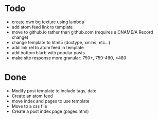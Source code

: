 Todo
====
 * create own bg texture using lambda
 * add atom feed link to template
 * move to github.io rather than github.com (requires a CNAME/A Record change)
 * change template to html5 (doctype, xmlns, etc...)
 * add link rel to atom feed in template
 * add bottom blurb with popular posts 
 * make site response more granular: 750+, 750-480, <480

Done
====
 * Modify post template to include tags, date
 * Create an atom feed
 * move index and pages to use template
 * Move to a css file
 * Create a post index page (pages.html)
